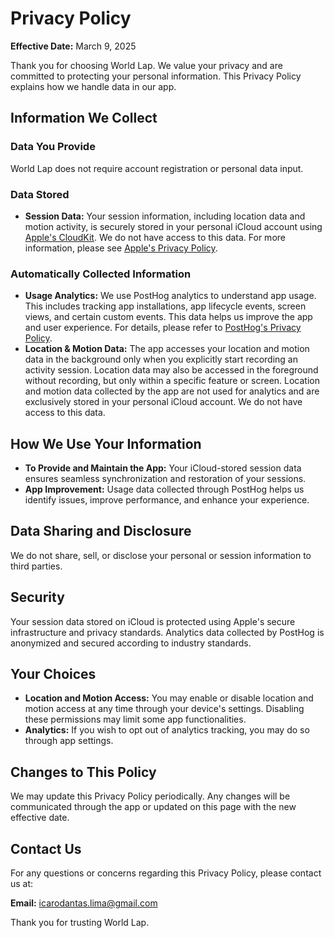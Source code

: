 # Privacy Policy

**Effective Date:** March 9, 2025

Thank you for choosing World Lap. We value your privacy and are committed to protecting your personal information. This Privacy Policy explains how we handle data in our app.

## Information We Collect

### Data You Provide
World Lap does not require account registration or personal data input.

### Data Stored
- **Session Data:** Your session information, including location data and motion activity, is securely stored in your personal iCloud account using [Apple's CloudKit](https://developer.apple.com/icloud/cloudkit/). We do not have access to this data. For more information, please see [Apple's Privacy Policy](https://www.apple.com/legal/privacy/).

### Automatically Collected Information
- **Usage Analytics:** We use PostHog analytics to understand app usage. This includes tracking app installations, app lifecycle events, screen views, and certain custom events. This data helps us improve the app and user experience. For details, please refer to [PostHog's Privacy Policy](https://posthog.com/privacy).
- **Location & Motion Data:** The app accesses your location and motion data in the background only when you explicitly start recording an activity session. Location data may also be accessed in the foreground without recording, but only within a specific feature or screen. Location and motion data collected by the app are not used for analytics and are exclusively stored in your personal iCloud account. We do not have access to this data.

## How We Use Your Information
- **To Provide and Maintain the App:** Your iCloud-stored session data ensures seamless synchronization and restoration of your sessions.
- **App Improvement:** Usage data collected through PostHog helps us identify issues, improve performance, and enhance your experience.

## Data Sharing and Disclosure
We do not share, sell, or disclose your personal or session information to third parties.

## Security
Your session data stored on iCloud is protected using Apple's secure infrastructure and privacy standards. Analytics data collected by PostHog is anonymized and secured according to industry standards.

## Your Choices
- **Location and Motion Access:** You may enable or disable location and motion access at any time through your device's settings. Disabling these permissions may limit some app functionalities.
- **Analytics:** If you wish to opt out of analytics tracking, you may do so through app settings.

## Changes to This Policy
We may update this Privacy Policy periodically. Any changes will be communicated through the app or updated on this page with the new effective date.

## Contact Us
For any questions or concerns regarding this Privacy Policy, please contact us at:

**Email:** icarodantas.lima@gmail.com

Thank you for trusting World Lap.
